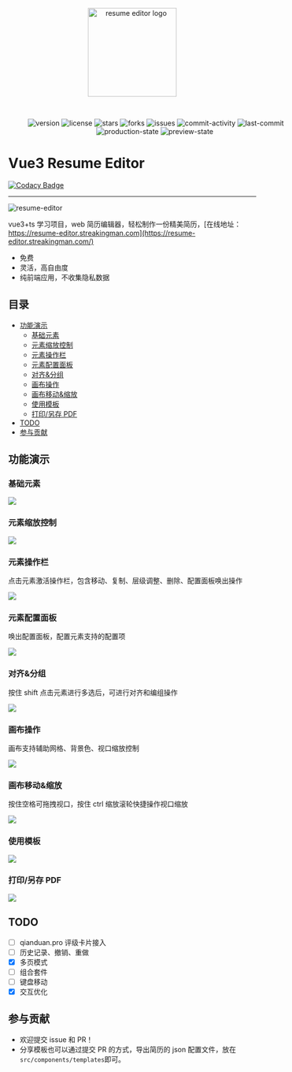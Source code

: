 <p align="center">
    <a href="https://resume-editor.streakingman.com" target="_blank" rel="noopener noreferrer">
        <img width="180" src="public/favicon.svg" alt="resume editor logo">
    </a>
</p>
<br/>
<p align="center" style="width: 600px;margin-left: auto;margin-right: auto;">
    <img src="https://img.shields.io/github/package-json/v/StreakingMan/vue3-resume-editor" alt="version"/>
    <img src="https://img.shields.io/github/license/StreakingMan/vue3-resume-editor" alt="license" />
    <img src="https://img.shields.io/github/stars/StreakingMan/vue3-resume-editor?style=social" alt="stars" />
    <img src="https://img.shields.io/github/forks/StreakingMan/vue3-resume-editor?style=social" alt="forks" />
    <img src="https://img.shields.io/github/issues/StreaKingman/vue3-resume-editor" alt="issues" />
    <img src="https://img.shields.io/github/commit-activity/m/StreakingMan/vue3-resume-editor" alt="commit-activity" />
    <img src="https://img.shields.io/github/last-commit/StreakingMan/vue3-resume-editor" alt="last-commit" />
    <img src="https://img.shields.io/github/deployments/StreakingMan/vue3-resume-editor/Production?label=proccution%20state" alt="production-state" />
    <img src="https://img.shields.io/github/deployments/StreakingMan/vue3-resume-editor/Preview?label=preview%20state" alt="preview-state" />
    <a href="https://wallabyjs.com/oss/" target="_blank"><img src="https://img.shields.io/badge/wallaby.js-powered-blue.svg?style=flat&logo=github" alt="" /></a>
</p>

# Vue3 Resume Editor

[![Codacy Badge](https://api.codacy.com/project/badge/Grade/39cd2e88d5214126aa87cdf5efc4b4ef)](https://app.codacy.com/gh/StreakingMan/vue3-resume-editor?utm_source=github.com&utm_medium=referral&utm_content=StreakingMan/vue3-resume-editor&utm_campaign=Badge_Grade)

---

![resume-editor](src/assets/previews/app.png)

vue3+ts 学习项目，web 简历编辑器，轻松制作一份精美简历，[在线地址：https://resume-editor.streakingman.com](https://resume-editor.streakingman.com/)

-   免费
-   灵活，高自由度
-   纯前端应用，不收集隐私数据

## 目录

-   [功能演示](#功能演示)
    -   [基础元素](#基础元素)
    -   [元素缩放控制](#元素缩放控制)
    -   [元素操作栏](#元素操作栏)
    -   [元素配置面板](#元素配置面板)
    -   [对齐&分组](#对齐&分组)
    -   [画布操作](#画布操作)
    -   [画布移动&缩放](#画布移动&缩放)
    -   [使用模板](#使用模板)
    -   [打印/另存 PDF](#打印/另存PDF)
-   [TODO](#TODO)
-   [参与贡献](#参与贡献)

## 功能演示

### 基础元素

![](src/assets/previews/drag-material.gif)

### 元素缩放控制

![](src/assets/previews/resize-material.gif)

### 元素操作栏

点击元素激活操作栏，包含移动、复制、层级调整、删除、配置面板唤出操作

![](src/assets/previews/operte-material.gif)

### 元素配置面板

唤出配置面板，配置元素支持的配置项

![](src/assets/previews/config-panel.gif)

### 对齐&分组

按住 shift 点击元素进行多选后，可进行对齐和编组操作

![](src/assets/previews/align-and-group.gif)

### 画布操作

画布支持辅助网格、背景色、视口缩放控制

![](src/assets/previews/page-operate.gif)

### 画布移动&缩放

按住空格可拖拽视口，按住 ctrl 缩放滚轮快捷操作视口缩放

![](src/assets/previews/paper-move-resize.gif)

### 使用模板

![](src/assets/previews/use-template.gif)

### 打印/另存 PDF

![](src/assets/previews/print.gif)

## TODO

-   [ ] qianduan.pro 评级卡片接入
-   [ ] 历史记录、撤销、重做
-   [x] 多页模式
-   [ ] 组合套件
-   [ ] 键盘移动
-   [x] 交互优化

## 参与贡献

-   欢迎提交 issue 和 PR！
-   分享模板也可以通过提交 PR 的方式，导出简历的 json 配置文件，放在`src/components/templates`即可。
